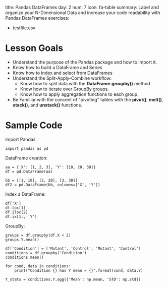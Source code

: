title: Pandas DataFrames
day: 2
num: 7
icon: fa-table
summary: Label and organize your N-Dimensional Data and increase your code readability with Pandas DataFrames
exercises:
  - testfile.csv

# Lesson Goals

  - Understand the purpose of the Pandas package and how to import it.
  - Know how to build a DataFrame and Series
  - Know how to index and select from DataFrames
  - Understand the Split-Apply-Combine workflow:
      - Know how to split data with the **DataFrame.groupby()** method
      - Know how to iterate over GroupBy groups.
      - Know how to apply aggregation functions to each group.
  - Be Familiar with the concent of "pivoting" tables with the **pivot()**, **melt()**, **stack()**, and **unstack()** functions.

# Sample Code

Import Pandas

    import pandas as pd

DataFrame creation:

    aa = {'X': [1, 2, 3], 'Y': [10, 20, 30]}
    df = pd.DataFrame(aa)

    bb = [[1, 10], [2, 20], [3, 30]]
    df2 = pd.DataFrame(bb, columns=['X', 'Y'])

Index a DataFrame:

    df['X']
    df.loc[1]
    df.iloc[2]
    df.ix[1:, 'Y']

GroupBy:

    groups = df.groupby(df.X < 2)
    groups.Y.mean()

    df['Condition'] = ['Mutant', 'Control', 'Mutant', 'Control']
    conditions = df.groupby('Condition')
    conditions.mean()

    for cond, data in conditions:
        print("Condition {} has Y mean = {}".format(cond, data.Y)

    Y_stats = conditions.Y.agg({'Mean': np.mean, 'STD': np.std})

